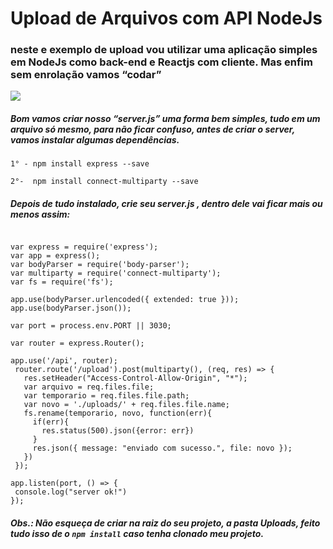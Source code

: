 # Upload de Arquivos com API NodeJs
### neste e exemplo de upload vou utilizar uma aplicação simples em NodeJs como back-end e  Reactjs com cliente. Mas enfim sem enrolação vamos “codar” 
<img src="https://i.pinimg.com/originals/fb/d6/36/fbd636d695a9c16d1a24cb850241f943.gif" />

##### Bom vamos criar nosso “server.js” uma forma bem simples, tudo em um arquivo só mesmo, para não ficar confuso, antes de criar o server, vamos instalar algumas dependências.

`
  1° - npm install express --save
`

`
  2°-  npm install connect-multiparty --save
 `
 ##### Depois de tudo instalado, crie seu <i>server.js</i> , dentro dele vai ficar mais ou menos assim:
 
 ```
 
 var express = require('express');
var app = express();
var bodyParser = require('body-parser');
var multiparty = require('connect-multiparty');
var fs = require('fs');

app.use(bodyParser.urlencoded({ extended: true }));
app.use(bodyParser.json());

var port = process.env.PORT || 3030;
  
var router = express.Router();

app.use('/api', router);
  router.route('/upload').post(multiparty(), (req, res) => {
    res.setHeader("Access-Control-Allow-Origin", "*");
    var arquivo = req.files.file;
    var temporario = req.files.file.path;
    var novo = './uploads/' + req.files.file.name;
    fs.rename(temporario, novo, function(err){
      if(err){
        res.status(500).json({error: err})
      }
      res.json({ message: "enviado com sucesso.", file: novo });
    })
  });
  
app.listen(port, () => {
  console.log("server ok!")
});

 ```
 ##### Obs.: Não esqueça de criar na raiz do seu projeto, a pasta <i>Uploads</i>, feito tudo isso de o `npm install` caso tenha clonado meu projeto.
